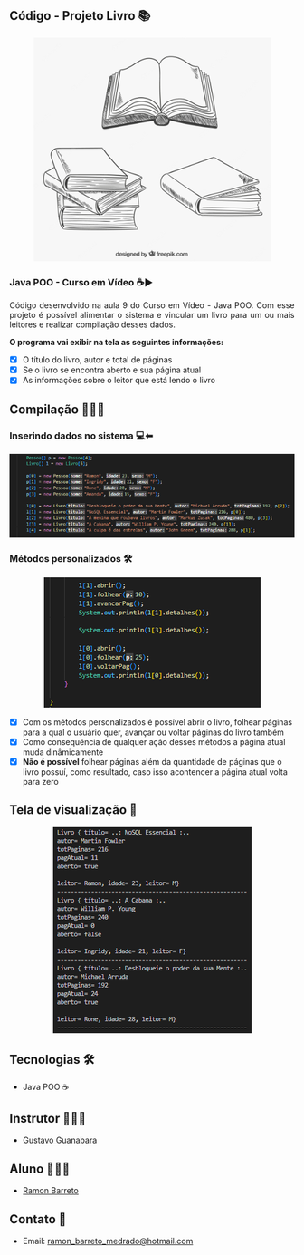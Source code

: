 ## Código - Projeto Livro 📚

<p align="center">
  <img alt="livros" src=".github/livros.PNG"/>
</p>

### Java POO - Curso em Vídeo ☕▶

<p align="justify">Código desenvolvido na aula 9 do Curso em Vídeo - Java POO. Com esse projeto é possível alimentar o sistema e vincular um livro para um ou mais leitores e realizar compilação desses dados.
</p>

<strong>O programa vai exibir na tela as seguintes informações:</strong>

- [x] O título do livro, autor e total de páginas
- [x] Se o livro se encontra aberto e sua página atual
- [x] As informações sobre o leitor que está lendo o livro
  
## Compilação 👨🏽‍💻

### Inserindo dados no sistema 💻⬅
<p align="center">
  <img alt="inserindo dados" src=".github/dados.PNG">
</p>

### Métodos personalizados 🛠
<p align="center">
  <img alt="metodos_personalizados" src=".github/met-especiais.PNG">
</p>

- [x] Com os métodos personalizados é possível abrir o livro, folhear páginas para a qual o usuário quer, avançar ou voltar páginas do livro também
- [x] Como consequência de qualquer ação desses métodos a página atual muda dinâmicamente
- [x] <strong>Não é possível</strong> folhear páginas além da quantidade de páginas que o livro possuí, como resultado, caso isso acontencer a página atual volta para zero

## Tela de visualização 📃
<p align="center">
  <img alt="compilacao" src=".github/compilacao.PNG">
</p>

## Tecnologias 🛠

- Java POO ☕

## Instrutor 👨🏽‍🏫
- <a target="_blank" href="https://www.linkedin.com/in/guanabara/">Gustavo Guanabara</a>

## Aluno 👨🏽‍🎓

- <a target="_blank" href="https://www.linkedin.com/in/ramon-barreto-076191180/">Ramon Barreto</a>

## Contato 📲

- Email: ramon_barreto_medrado@hotmail.com